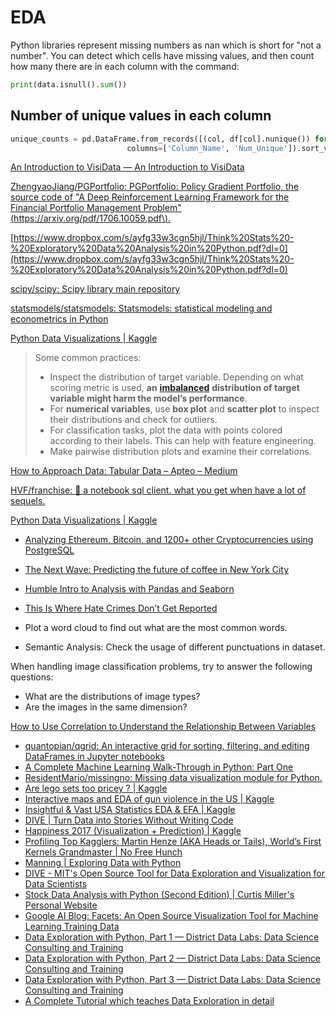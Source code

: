 # EDA

Python libraries represent missing numbers as nan which is short for "not a number". You can detect which cells have missing values, and then count how many there are in each column with the command:

```python
print(data.isnull().sum())
```



## Number of unique values in each column

```python
unique_counts = pd.DataFrame.from_records([(col, df[col].nunique()) for col in df.columns],
                          columns=['Column_Name', 'Num_Unique']).sort_values(by=['Num_Unique'])
```





[An Introduction to VisiData — An Introduction to VisiData](https://jsvine.github.io/intro-to-visidata/)

[ZhengyaoJiang/PGPortfolio: PGPortfolio: Policy Gradient Portfolio, the source code of "A Deep Reinforcement Learning Framework for the Financial Portfolio Management Problem"\(https://arxiv.org/pdf/1706.10059.pdf\).](https://github.com/ZhengyaoJiang/PGPortfolio)

[https://www.dropbox.com/s/ayfg33w3cgn5hjl/Think%20Stats%20-%20Exploratory%20Data%20Analysis%20in%20Python.pdf?dl=0](https://www.dropbox.com/s/ayfg33w3cgn5hjl/Think%20Stats%20-%20Exploratory%20Data%20Analysis%20in%20Python.pdf?dl=0)

[scipy/scipy: Scipy library main repository](https://github.com/scipy/scipy)

[statsmodels/statsmodels: Statsmodels: statistical modeling and econometrics in Python](https://github.com/statsmodels/statsmodels)

[Python Data Visualizations \| Kaggle](https://www.kaggle.com/benhamner/python-data-visualizations)

> Some common practices:
>
> * Inspect the distribution of target variable. Depending on what scoring metric is used, **an** [**imbalanced**](http://ieeexplore.ieee.org/stamp/stamp.jsp?arnumber=5128907) **distribution of target variable might harm the model’s performance**.
> * For **numerical variables**, use **box plot** and **scatter plot** to inspect their distributions and check for outliers.
> * For classification tasks, plot the data with points colored according to their labels. This can help with feature engineering.
> * Make pairwise distribution plots and examine their correlations.

[How to Approach Data: Tabular Data – Apteo – Medium](https://medium.com/apteo/how-to-approach-data-tabular-data-326c94f0f274)

[HVF/franchise: 🍟 a notebook sql client. what you get when have a lot of sequels.](https://github.com/hvf/franchise)

[Python Data Visualizations \| Kaggle](https://www.kaggle.com/benhamner/python-data-visualizations)

* [Analyzing Ethereum, Bitcoin, and 1200+ other Cryptocurrencies using PostgreSQL](https://blog.timescale.com/analyzing-ethereum-bitcoin-and-1200-cryptocurrencies-using-postgresql-3958b3662e51)
* [The Next Wave: Predicting the future of coffee in New York City](https://medium.com/topos-ai/the-next-wave-predicting-the-future-of-coffee-in-new-york-city-23a0c5d62000)
* [Humble Intro to Analysis with Pandas and Seaborn](https://www.kaggle.com/crawford/humble-intro-to-analysis-with-pandas-and-seaborn/)
* [This Is Where Hate Crimes Don’t Get Reported](http://projects.propublica.org/graphics/hatecrime-map)



* Plot a word cloud to find out what are the most common words.
* Semantic Analysis: Check the usage of different punctuations in dataset.



When handling image classification problems, try to answer the following questions:

* What are the distributions of image types?
* Are the images in the same dimension?

[How to Use Correlation to Understand the Relationship Between Variables](https://machinelearningmastery.com/how-to-use-correlation-to-understand-the-relationship-between-variables/)



* [quantopian/qgrid: An interactive grid for sorting, filtering, and editing DataFrames in Jupyter notebooks](https://github.com/quantopian/qgrid)
* [A Complete Machine Learning Walk-Through in Python: Part One](https://towardsdatascience.com/a-complete-machine-learning-walk-through-in-python-part-one-c62152f39420)
* [ResidentMario/missingno: Missing data visualization module for Python.](https://github.com/ResidentMario/missingno)
* [Are lego sets too pricey ? \| Kaggle](https://www.kaggle.com/jonathanbouchet/are-lego-sets-too-pricey)
* [Interactive maps and EDA of gun violence in the US \| Kaggle](https://www.kaggle.com/erikbruin/interactive-maps-and-eda-of-gun-violence-in-the-us/notebook)
* [Insightful & Vast USA Statistics EDA & EFA \| Kaggle](https://www.kaggle.com/alexgeiger/insightful-vast-usa-statistics-eda-efa/notebook)
* [DIVE \| Turn Data into Stories Without Writing Code](https://dive.media.mit.edu/)
* [Happiness 2017 \(Visualization + Prediction\) \| Kaggle](https://www.kaggle.com/javadzabihi/happiness-2017-visualization-prediction/notebook)
* [Profiling Top Kagglers: Martin Henze \(AKA Heads or Tails\), World’s First Kernels Grandmaster \| No Free Hunch](http://blog.kaggle.com/2018/06/19/tales-from-my-first-year-inside-the-head-of-a-recent-kaggle-addict/)
* [Manning \| Exploring Data with Python](https://www.manning.com/books/exploring-data-with-python)
* [DIVE - MIT's Open Source Tool for Data Exploration and Visualization for Data Scientists](https://www.analyticsvidhya.com/blog/2018/06/perform-data-exploration-with-a-single-click-dive/)
* [Stock Data Analysis with Python \(Second Edition\) \| Curtis Miller's Personal Website](https://ntguardian.wordpress.com/2018/07/17/stock-data-analysis-python-v2/)
* [Google AI Blog: Facets: An Open Source Visualization Tool for Machine Learning Training Data](https://ai.googleblog.com/2017/07/facets-open-source-visualization-tool.html)
* [Data Exploration with Python, Part 1 — District Data Labs: Data Science Consulting and Training](https://www.districtdatalabs.com/data-exploration-with-python-1)
* [Data Exploration with Python, Part 2 — District Data Labs: Data Science Consulting and Training](https://www.districtdatalabs.com/data-exploration-with-python-2)
* [Data Exploration with Python, Part 3 — District Data Labs: Data Science Consulting and Training](https://www.districtdatalabs.com/data-exploration-with-python-3)
* [A Complete Tutorial which teaches Data Exploration in detail](https://www.analyticsvidhya.com/blog/2016/01/guide-data-exploration/)


